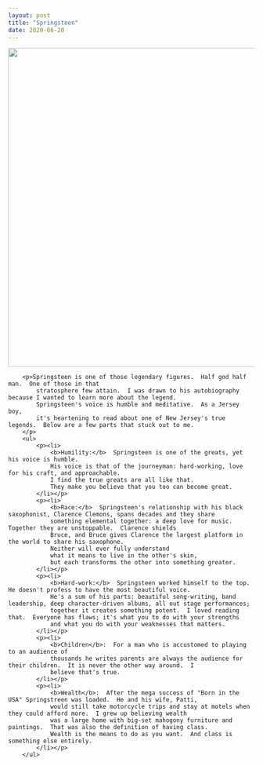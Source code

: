 ```yaml
---
layout: post
title: "Springsteen"
date: 2020-06-20
---
```


<p><img src="/static/img/springsteen.jpeg" width="650"/></p>

		
		<p>Springsteen is one of those legendary figures.  Half god half man.  One of those in that 
			stratosphere few attain.  I was drawn to his autobiography because I wanted to learn more about the legend.  
			Springsteen's voice is humble and meditative.  As a Jersey boy,
			it's heartening to read about one of New Jersey's true legends.  Below are a few parts that stuck out to me.  
		</p>
		<ul>
			<p><li>
				<b>Humility:</b>  Springsteen is one of the greats, yet his voice is humble.  
				His voice is that of the journeyman: hard-working, love for his craft, and approachable.  
				I find the true greats are all like that.
				They make you believe that you too can become great.  
			</li></p>
			<p><li>
				<b>Race:</b>  Springsteen's relationship with his black saxophonist, Clarence Clemons, spans decades and they share 
				something elemental together: a deep love for music.  Together they are unstoppable.  Clarence shields
				Bruce, and Bruce gives Clarence the largest platform in the world to share his saxophone.
				Neither will ever fully understand 
				what it means to live in the other's skin,
				but each transforms the other into something greater.
			</li></p>
			<p><li>
				<b>Hard-work:</b>  Springsteen worked himself to the top. He doesn't profess to have the most beautiful voice.  
				He's a sum of his parts: beautiful song-writing, band leadership, deep character-driven albums, all out stage performances;
				together it creates something potent.  I loved reading that.  Everyone has flaws; it's what you to do with your strengths 
				and what you do with your weaknesses that matters.  
			</li></p>
			<p><li>
				<b>Children</b>:  For a man who is accustomed to playing to an audience of
				thousands he writes parents are always the audience for their children.  It is never the other way around.  I
				believe that's true.
			</li></p>
			<p><li>
				<b>Wealth</b>:  After the mega success of "Born in the USA" Springstreen was loaded.  He and his wife, Patti, 
				would still take motorcycle trips and stay at motels when they could afford more.  I grew up believing wealth
				was a large home with big-set mahogony furniture and paintings.  That was also the definition of having class.
				Wealth is the means to do as you want.  And class is something else entirely.   
			</li></p>
		</ul>